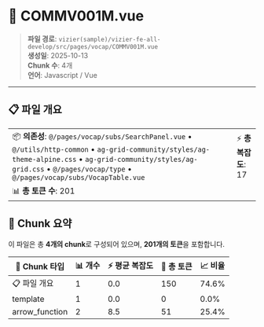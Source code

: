 # 📄 COMMV001M.vue

> **파일 경로**: `vizier(sample)/vizier-fe-all-develop/src/pages/vocap/COMMV001M.vue`  
> **생성일**: 2025-10-13  
> **Chunk 수**: 4개  
> **언어**: Javascript / Vue
---


## 📋 파일 개요

| | |
|--|--|
| 📦 **의존성**: `@/pages/vocap/subs/SearchPanel.vue` • `@/utils/http-common` • `ag-grid-community/styles/ag-theme-alpine.css` • `ag-grid-community/styles/ag-grid.css` • `@/pages/vocap/type` • `@/pages/vocap/subs/VocapTable.vue` | ⚡ **총 복잡도**: 17 |
| 📊 **총 토큰 수**: 201 |  |






## 🧩 Chunk 요약

이 파일은 총 **4개의 chunk**로 구성되어 있으며, **201개의 토큰**을 포함합니다.

| 🧩 Chunk 타입 | 📊 개수 | ⚡ 평균 복잡도 | 📝 총 토큰 | 📈 비율 |
|---------------|--------|-------------|----------|--------|
| 📋 파일 개요 | 1 | 0.0 | 150 | 74.6% |
| template | 1 | 0.0 | 0 | 0.0% |
| arrow_function | 2 | 8.5 | 51 | 25.4% |

